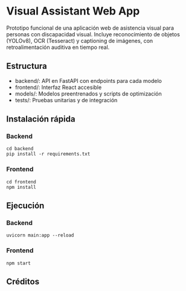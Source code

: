 # Visual Assistant Web App

Prototipo funcional de una aplicación web de asistencia visual para personas con discapacidad visual. Incluye reconocimiento de objetos (YOLOv8), OCR (Tesseract) y captioning de imágenes, con retroalimentación auditiva en tiempo real.

## Estructura
- backend/: API en FastAPI con endpoints para cada modelo
- frontend/: Interfaz React accesible
- models/: Modelos preentrenados y scripts de optimización
- tests/: Pruebas unitarias y de integración

## Instalación rápida

### Backend
```
cd backend
pip install -r requirements.txt
```

### Frontend
```
cd frontend
npm install
```

## Ejecución

### Backend
```
uvicorn main:app --reload
```

### Frontend
```
npm start
```

## Créditos


